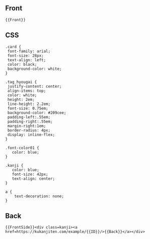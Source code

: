 ## Front

    {{Front}}


## CSS

    .card {
     font-family: arial;
     font-size: 28px;
     text-align: left;
     color: black;
     background-color: white;
    }
    
    .tag_hyougai {
     justify-content: center;
     align-items: top;
     color: white;
     height: 2em;
     line-height: 2.2em;
     font-size: 0.75em;
     background-color: #209cee;
     padding-left:.55em;
     padding-right:.55em;
     margin-right:1em;
     border-radius: 4px;
     display: inline-flex;
    }
    
    .font-color01 {
       color: blue;
    }
    
    .kanji {
       color: blue;
       font-size: 42px;
       text-align: center;
    }
    
    a {
        text-decoration: none;
    }
    
    
## Back

    {{FrontSide}}<div class=kanji><a href=https://kukanjiten.com/example/{{ID}}/>{{Back}}</a></div>